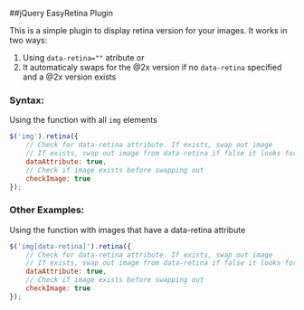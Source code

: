 ##jQuery EasyRetina Plugin

This is a simple plugin to display retina version for your images.
It works in two ways:

1. Using `data-retina=""` atribute or
2. It automaticaly swaps for the @2x version if no `data-retina` specified and a @2x version exists

### Syntax:

Using the function with all `img` elements 
```javascript
$('img').retina({
    // Check for data-retina attribute. If exists, swap out image
    // If exists, swap out image from data-retina if false it looks for image with @2x suffic and swaps it.
    dataAttribute: true,
    // Check if image exists before swapping out
    checkImage: true
});
```

### Other Examples:

Using the function with images that have a data-retina attribute 
```javascript
$('img[data-retina]').retina({
    // Check for data-retina attribute. If exists, swap out image
    // If exists, swap out image from data-retina if false it looks for image with @2x suffic and swaps it.
    dataAttribute: true,
    // Check if image exists before swapping out
    checkImage: true
});
```
